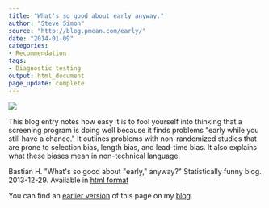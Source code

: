 ```yaml
---
title: "What's so good about early anyway."
author: "Steve Simon"
source: "http://blog.pmean.com/early/"
date: "2014-01-09"
categories:
- Recommendation
tags:
- Diagnostic testing
output: html_document
page_update: complete
---
```


![](http://www.pmean.com/new-images/14/early01.png)

<!---More--->

This blog entry notes how easy it is to fool yourself into thinking that a screening program is doing well because it finds problems "early while you still have a chance." It outlines problems with non-randomized studies that are prone to selection bias, length bias, and lead-time bias. It also explains what these biases mean in non-technical language.

Bastian H. "What's so good about "early," anyway?" Statistically funny blog. 2013-12-29. Available in [html format][bas1]

[bas1]: http://statistically-funny.blogspot.com/2013/12/whats-so-good-about-early-anyway.html

You can find an [earlier version][sim1] of this page on my [blog][sim2].

[sim1]: http://blog.pmean.com/early/
[sim2]: http://blog.pmean.com